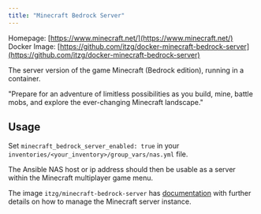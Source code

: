 ```yaml
---
title: "Minecraft Bedrock Server"
---
```


Homepage: [https://www.minecraft.net/](https://www.minecraft.net/)
Docker Image: [https://github.com/itzg/docker-minecraft-bedrock-server](https://github.com/itzg/docker-minecraft-bedrock-server)

The server version of the game Minecraft (Bedrock edition), running in a container. 

"Prepare for an adventure of limitless possibilities as you build, mine, battle mobs, and explore the ever-changing Minecraft landscape."

## Usage

Set `minecraft_bedrock_server_enabled: true` in your `inventories/<your_inventory>/group_vars/nas.yml` file.

The Ansible NAS host or ip address should then be usable as a server within the Minecraft multiplayer game menu.

The image `itzg/minecraft-bedrock-server` has [documentation](https://github.com/itzg/docker-minecraft-bedrock-server) with further details on how to manage the Minecraft server instance.
